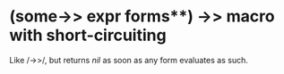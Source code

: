 # (some->> expr forms**) ->> macro with short-circuiting
Like /->>/, but returns _nil_ as soon as any form evaluates as such.
